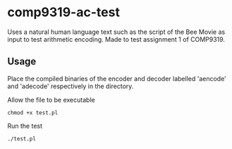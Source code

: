 # comp9319-ac-test

Uses a natural human language text such as the script of the Bee Movie as input to test arithmetic encoding. Made to test assignment 1 of COMP9319. 

## Usage
Place the compiled binaries of the encoder and decoder labelled 'aencode' and 'adecode' respectively in the directory.  

Allow the file to be executable  

    chmod +x test.pl  

Run the test  

    ./test.pl  

